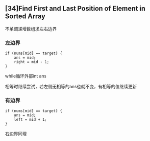 ## [34]Find First and Last Position of Element in Sorted Array

不单调递增数组求左右边界

### 左边界

```
if (nums[mid] == target) {
    ans = mid;
    right = mid - 1;
}
```
while循环外部int ans

相等时继续尝试，若左侧无相等的ans也就不变，有相等的值继续更新

### 有边界

```
if (nums[mid] == target) {
    ans = mid;
    left = mid + 1;
}
```
右边界同理
